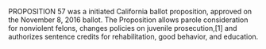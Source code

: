 PROPOSITION 57 was a initiated California ballot proposition, approved on the November 8, 2016 ballot. The Proposition allows parole consideration for nonviolent felons, changes policies on juvenile prosecution,[1] and authorizes sentence credits for rehabilitation, good behavior, and education.

